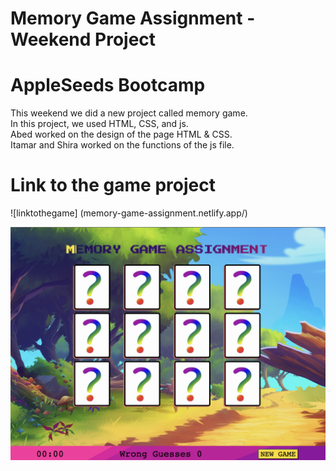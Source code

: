 # Memory Game Assignment - Weekend Project
# AppleSeeds Bootcamp

This weekend we did a new project called memory game.\
In this project, we used HTML, CSS, and js.\
Abed worked on the design of the page HTML & CSS.\
Itamar and Shira worked on the functions of the js file.

# Link to the game project 
![linktothegame] (memory-game-assignment.netlify.app/)


![image!](./imgs/imgforthegame.png)
